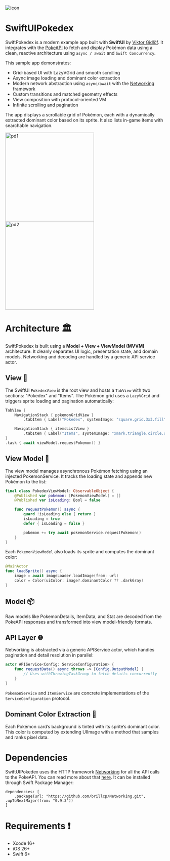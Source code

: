 ![icon](https://user-images.githubusercontent.com/15960525/117062071-47808e00-ad23-11eb-83df-95d8efadac58.png)

# SwiftUIPokedex

SwiftPokedex is a modern example app built with **SwiftUI** by [Viktor Gidlöf](https://viktorgidlof.com).
It integrates with the [PokeAPI](https://pokeapi.co) to fetch and display Pokémon data using a clean, reactive architecture using `async / await` and `Swift Concurrency`.

This sample app demonstrates:

- Grid-based UI with LazyVGrid and smooth scrolling
- Async image loading and dominant color extraction
- Modern network abstraction using `async/await` with the [Networking](https://github.com/brillcp/Networking) framework
- Custom transitions and matched geometry effects
- View composition with protocol-oriented VM
- Infinite scrolling and pagination

The app displays a scrollable grid of Pokémon, each with a dynamically extracted dominant color based on its sprite. It also lists in-game items with searchable navigation.

<img width="280" alt="pd1" src="https://github.com/user-attachments/assets/49340bb1-e3a6-4373-8f01-0b359ce3506b" />
<img width="280" alt="pd2" src="https://github.com/user-attachments/assets/79044b0b-516d-455f-a989-c6fd6a7eb8ac" />

# Architecture 🏛

SwiftPokedex is built using a **Model + View + ViewModel (MVVM)** architecture. It cleanly separates UI logic, presentation state, and domain models. Networking and decoding are handled by a generic API service actor.

## View 📱

The SwiftUI `PokedexView` is the root view and hosts a `TabView` with two sections: "Pokedex" and "Items". The Pokémon grid uses a `LazyVGrid` and triggers sprite loading and pagination automatically:

```swift
TabView {
    NavigationStack { pokemonGridView }
        .tabItem { Label("Pokedex", systemImage: "square.grid.3x3.fill") }

    NavigationStack { itemsListView }
        .tabItem { Label("Items", systemImage: "xmark.triangle.circle.square.fill") }
}
.task { await viewModel.requestPokemon() }
```

## View Model 🧾

The view model manages asynchronous Pokémon fetching using an injected PokemonService. It tracks the loading state and appends new Pokémon to the list:
```swift
final class PokedexViewModel: ObservableObject {
    @Published var pokemon: [PokemonViewModel] = []
    @Published var isLoading: Bool = false

    func requestPokemon() async {
        guard !isLoading else { return }
        isLoading = true
        defer { isLoading = false }

        pokemon += try await pokemonService.requestPokemon()
    }
}
```

Each `PokemonViewModel` also loads its sprite and computes the dominant color:
```swift
@MainActor
func loadSprite() async {
    image = await imageLoader.loadImage(from: url)
    color = Color(uiColor: image?.dominantColor ?? .darkGray)
}
```


## Model 📦

Raw models like PokemonDetails, ItemData, and Stat are decoded from the PokeAPI responses and transformed into view model-friendly formats.

## API Layer 🌐

Networking is abstracted via a generic APIService actor, which handles pagination and detail resolution in parallel:
```swift
actor APIService<Config: ServiceConfiguration> {
    func requestData() async throws -> [Config.OutputModel] {
        // Uses withThrowingTaskGroup to fetch details concurrently
    }
}
```

`PokemonService` and `ItemService` are concrete implementations of the `ServiceConfiguration` protocol.

## Dominant Color Extraction 🎨

Each Pokémon card’s background is tinted with its sprite’s dominant color. This color is computed by extending UIImage with a method that samples and ranks pixel data.

# Dependencies 
SwiftUIPokedex uses the HTTP framework [Networking](https://github.com/brillcp/Networking) for all the API calls to the PokeAPI. You can read more about that [here](https://github.com/brillcp/Networking#readme). It can be installed through Swift Package Manager:
```
dependencies: [
    .package(url: "https://github.com/brillcp/Networking.git", .upToNextMajor(from: "0.9.3"))
]
```

# Requirements ❗️
- Xcode 16+
- iOS 26+
- Swift 6+

